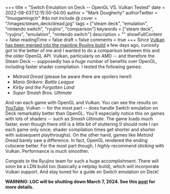 +++
title = "Switch Emulation on Deck -- OpenGL VS. Vulkan Tested"
date = 2022-08-03T12:15:50-04:00
author = "Mark Dougherty"
authorTwitter = "linuxgamingctr" #do not include @
cover = "/images/steam_deck/dread.jpg"
tags = ["steam deck", "emulation", "nintendo switch", "ryujinx", "comparison"]
keywords = ["steam deck", "ryujinx", "emulation", "nintendo switch"]
description = ""
showFullContent = false
readingTime = false
draft = false
comments = true
+++
Since [Vulkan has been merged into the mainline Ryujinx build](https://linuxgamingcentral.com/posts/vulkan-now-merged-with-ryujinx-main-build/) a few days ago, curiosity got to the better of me and I wanted to do a comparison between this and the older OpenGL API. Vulkan, particularly on AMD -- and therefore the Steam Deck -- supposedly has a *huge* number of benefits over OpenGL, including faster shader compilation. I tested the following games:
- *Metroid Dread* (please be aware there are spoilers here!)
- *Mario Strikers: Battle League*
- *Kirby and the Forgotten Land*
- *Super Smash Bros. Ultimate*

And ran each game with OpenGL and Vulkan. You can see the results on [YouTube](https://youtu.be/JxbYIKYWSbU). Vulkan -- for the most part -- does handle Switch emulation on Deck remarkably better than OpenGL. You'll especially notice this on games with lots of shaders -- such as *Smash Ultimate*. The game loads much faster, even though there still is a little bit of stuttering (I should note I ran each game only once; shader compilation times get shorter and shorter with subsequent playthroughs). On the other hand, games like *Metroid Dread* barely saw a difference. In fact, OpenGL rendered the ending cutscene better. For the most part though, I *highly* recommend sticking with Vulkan. Performance is much smoother.

Congrats to the Ryujinx team for such a huge accomplishment. There will soon be a LDN build too (basically a netplay build), which will incorporate Vulkan support. And stay tuned for a guide on Switch emulation on Deck!

**WARNING: LGC will be shutting down March 7, 2024. See this [post](https://linuxgamingcentral.com/posts/the-end-of-lgc/) for more details.**
